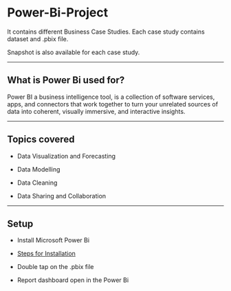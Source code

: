 # Power-Bi-Project
It contains different Business Case Studies. Each case study contains dataset and .pbix file.

Snapshot is also available for each case study.

***

## What is Power Bi used for?
Power BI a business intelligence tool, is a collection of software services, apps, and connectors that work together to turn your unrelated sources of data into coherent, visually immersive, and interactive insights.
***

## Topics covered

- Data Visualization and Forecasting

- Data Modelling

- Data Cleaning

- Data Sharing and Collaboration
***

## Setup

- Install Microsoft Power Bi

- [Steps for Installation](https://powerbi.microsoft.com/en-us/desktop/)

- Double tap on the .pbix file

- Report dashboard open in the Power Bi

